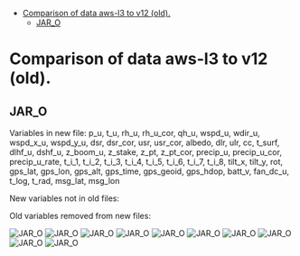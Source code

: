 * [Comparison of data aws-l3 to v12 (old).](#s1)
  * [JAR_O](#s1-1)
# <a id='s1' />Comparison of data aws-l3 to v12 (old).
## <a id='s1-1' />JAR_O
Variables in new file:
p_u, t_u, rh_u, rh_u_cor, qh_u, wspd_u, wdir_u, wspd_x_u, wspd_y_u, dsr, dsr_cor, usr, usr_cor, albedo, dlr, ulr, cc, t_surf, dlhf_u, dshf_u, z_boom_u, z_stake, z_pt, z_pt_cor, precip_u, precip_u_cor, precip_u_rate, t_i_1, t_i_2, t_i_3, t_i_4, t_i_5, t_i_6, t_i_7, t_i_8, tilt_x, tilt_y, rot, gps_lat, gps_lon, gps_alt, gps_time, gps_geoid, gps_hdop, batt_v, fan_dc_u, t_log, t_rad, msg_lat, msg_lon

New variables not in old files:


Old variables removed from new files:

 
![JAR_O](../figures/new_dataverse_upload_aws-l3/JAR_O_0.png)
![JAR_O](../figures/new_dataverse_upload_aws-l3/JAR_O_1.png)
![JAR_O](../figures/new_dataverse_upload_aws-l3/JAR_O_2.png)
![JAR_O](../figures/new_dataverse_upload_aws-l3/JAR_O_3.png)
![JAR_O](../figures/new_dataverse_upload_aws-l3/JAR_O_4.png)
![JAR_O](../figures/new_dataverse_upload_aws-l3/JAR_O_5.png)
![JAR_O](../figures/new_dataverse_upload_aws-l3/JAR_O_6.png)
![JAR_O](../figures/new_dataverse_upload_aws-l3/JAR_O_7.png)
![JAR_O](../figures/new_dataverse_upload_aws-l3/JAR_O_8.png)
![JAR_O](../figures/new_dataverse_upload_aws-l3/JAR_O_9.png)
 
